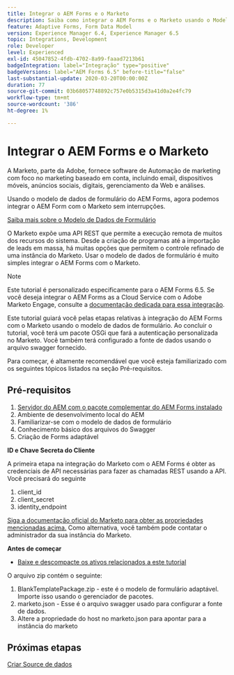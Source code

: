 ```yaml
---
title: Integrar o AEM Forms e o Marketo
description: Saiba como integrar o AEM Forms e o Marketo usando o Modelo de dados de formulário do AEM Forms.
feature: Adaptive Forms, Form Data Model
version: Experience Manager 6.4, Experience Manager 6.5
topic: Integrations, Development
role: Developer
level: Experienced
exl-id: 45047852-4fdb-4702-8a99-faaad7213b61
badgeIntegration: label="Integração" type="positive"
badgeVersions: label="AEM Forms 6.5" before-title="false"
last-substantial-update: 2020-03-20T00:00:00Z
duration: 77
source-git-commit: 03b68057748892c757e0b5315d3a41d0a2e4fc79
workflow-type: tm+mt
source-wordcount: '386'
ht-degree: 1%

---
```


# Integrar o AEM Forms e o Marketo


A Marketo, parte da Adobe, fornece software de Automação de marketing com foco no marketing baseado em conta, incluindo email, dispositivos móveis, anúncios sociais, digitais, gerenciamento da Web e análises.

Usando o modelo de dados de formulário do AEM Forms, agora podemos integrar o AEM Form com o Marketo sem interrupções.

[Saiba mais sobre o Modelo de Dados de Formulário](https://helpx.adobe.com/br/experience-manager/6-5/forms/using/data-integration.html)

O Marketo expõe uma API REST que permite a execução remota de muitos dos recursos do sistema. Desde a criação de programas até a importação de leads em massa, há muitas opções que permitem o controle refinado de uma instância do Marketo. Usar o modelo de dados de formulário é muito simples integrar o AEM Forms com o Marketo.

>[!NOTE]
>
>Este tutorial é personalizado especificamente para o AEM Forms 6.5. Se você deseja integrar o AEM Forms as a Cloud Service com o Adobe Marketo Engage, consulte a [documentação dedicada para essa integração](https://experienceleague.adobe.com/pt-br/docs/experience-manager-cloud-service/content/forms/integrate/services/integrate-adaptive-form-with-market-engage/integrate-form-to-marketo-engage).

Este tutorial guiará você pelas etapas relativas à integração do AEM Forms com o Marketo usando o modelo de dados de formulário. Ao concluir o tutorial, você terá um pacote OSGi que fará a autenticação personalizada no Marketo. Você também terá configurado a fonte de dados usando o arquivo swagger fornecido.

Para começar, é altamente recomendável que você esteja familiarizado com os seguintes tópicos listados na seção Pré-requisitos.

## Pré-requisitos

1. [Servidor do AEM com o pacote complementar do AEM Forms instalado](/help/forms/adaptive-forms/installing-aem-form-on-windows-tutorial-use.md)
1. Ambiente de desenvolvimento local do AEM
1. Familiarizar-se com o modelo de dados de formulário
1. Conhecimento básico dos arquivos do Swagger
1. Criação de Forms adaptável

**ID e Chave Secreta do Cliente**

A primeira etapa na integração do Marketo com o AEM Forms é obter as credenciais de API necessárias para fazer as chamadas REST usando a API. Você precisará do seguinte

1. client_id
1. client_secret
1. identity_endpoint

[Siga a documentação oficial do Marketo para obter as propriedades mencionadas acima.](https://developers.marketo.com/rest-api/) Como alternativa, você também pode contatar o administrador da sua instância do Marketo.

**Antes de começar**

* [Baixe e descompacte os ativos relacionados a este tutorial](assets/marketo-integration-assets.zip)

O arquivo zip contém o seguinte:

1. BlankTemplatePackage.zip - este é o modelo de formulário adaptável. Importe isso usando o gerenciador de pacotes.
1. marketo.json - Esse é o arquivo swagger usado para configurar a fonte de dados.
1. Altere a propriedade do host no marketo.json para apontar para a instância do marketo

## Próximas etapas

[Criar Source de dados](./part2.md)
